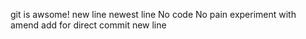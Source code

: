 git is awsome!
new line
newest line
No code No pain
experiment with amend
add for direct commit
new line
